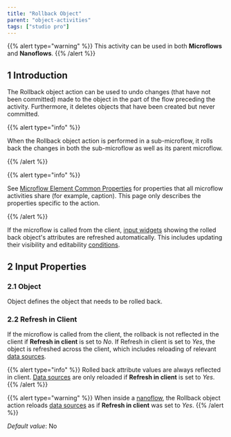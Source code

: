 ```yaml
---
title: "Rollback Object"
parent: "object-activities"
tags: ["studio pro"]
---
```


{{% alert type="warning" %}}
This activity can be used in both **Microflows** and **Nanoflows**.
{{% /alert %}}

## 1 Introduction

The Rollback object action can be used to undo changes (that have not been committed) made to the object in the part of the flow preceding the activity. Furthermore, it deletes objects that have been created but never committed.

{{% alert type="info" %}}

When the Rollback object action is performed in a sub-microflow, it rolls back the changes in both the sub-microflow as well as its parent microflow.

{{% /alert %}}

{{% alert type="info" %}}

See [Microflow Element Common Properties](microflow-element-common-properties) for properties that all microflow activities share (for example, caption). This page only describes the properties specific to the action.

{{% /alert %}}

If the microflow is called from the client, [input widgets](input-widgets) showing the rolled back object's attributes are refreshed automatically. This includes updating their visibility and editability [conditions](conditions).

## 2 Input Properties

### 2.1 Object

Object defines the object that needs to be rolled back.

### 2.2 Refresh in Client

If the microflow is called from the client, the rollback is not reflected in the client if **Refresh in client** is set to *No*. If Refresh in client is set to *Yes*, the object is refreshed across the client, which includes reloading of relevant [data sources](data-sources).

{{% alert type="info" %}}
Rolled back attribute values are always reflected in client. [Data sources](data-sources) are only reloaded if **Refresh in client** is set to *Yes*.
{{% /alert %}}

{{% alert type="warning" %}}
When inside a [nanoflow](nanoflows), the Rollback object action reloads [data sources](data-sources) as if **Refresh in client** was set to *Yes*.
{{% /alert %}}

_Default value_: No
